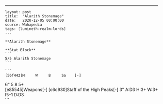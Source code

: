 ---
    layout: post
    title:  "Alarith Stonemage"
    date:   2020-12-05 00:00:00
    source: Wahapedia
    tags: [lumineth-realm-lords]
    ---
    
    **Alarith Stonemage**
    
    **Stat Block**
    ```
    5/5 Alarith Stonemage
    ```
    
    ```
    [56f442]M     W     B     Sa    [-]
6"    5     8     5+    
[e85545]Weapons[-]
[c6c930]Staff of the High Peaks[-]
3"     A:D3   H:3+   W:3+   R:-1   D:D3  
    ```
    
    
    